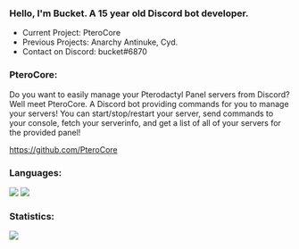### Hello, I'm Bucket. A 15 year old Discord bot developer.

- Current Project: PteroCore
- Previous Projects: Anarchy Antinuke, Cyd.
- Contact on Discord: bucket#6870

### PteroCore:

Do you want to easily manage your Pterodactyl Panel servers from Discord? Well meet PteroCore. A Discord bot providing commands for you to manage your servers! You can start/stop/restart your server, send commands to your console, fetch your serverinfo, and get a list of all of your servers for the provided panel! 

https://github.com/PteroCore

### Languages:

<img src="https://camo.githubusercontent.com/62d37abe760867620e0baea1066303719d630a82936837ba7bff6b0c754e3c9f/68747470733a2f2f696d672e736869656c64732e696f2f62616467652f6a6176617363726970742532302d2532333332333333302e7376673f267374796c653d666f722d7468652d6261646765266c6f676f3d6a617661736372697074266c6f676f436f6c6f723d253233463744463145"> <img src="https://camo.githubusercontent.com/cc96d7d28a6ca21ddbb1f2521d751d375230ed840271e6a4c8694cf87cc60c14/68747470733a2f2f696d672e736869656c64732e696f2f62616467652f6e6f64652e6a732532302d2532333433383533442e7376673f267374796c653d666f722d7468652d6261646765266c6f676f3d6e6f64652e6a73266c6f676f436f6c6f723d7768697465">

### Statistics:

<img src="https://github-readme-stats.vercel.app/api?username=f3v&&show_icons=true&title_color=ffffff&icon_color=bb2acf&text_color=daf7dc&bg_color=151515">
